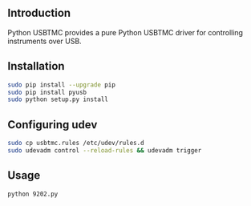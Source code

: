 ## Introduction

Python USBTMC provides a pure Python USBTMC driver for controlling instruments
over USB.

## Installation
```bash
sudo pip install --upgrade pip
sudo pip install pyusb
sudo python setup.py install
```

## Configuring udev
```bash
sudo cp usbtmc.rules /etc/udev/rules.d
sudo udevadm control --reload-rules && udevadm trigger
```

## Usage
```bash
python 9202.py
```
